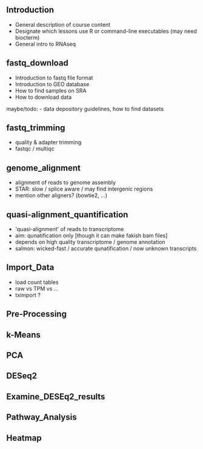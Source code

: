 ## Introduction

- General description of course content
- Designate which lessons use R or command-line executables (may need biocterm)
- General intro to RNAseq

## fastq_download

- Introduction to fastq file format
- Introduction to GEO database
- How to find samples on SRA
- How to download data

maybe/todo: - data depository guidelines, how to find datasets

## fastq_trimming

- quality & adapter trimming 
- fastqc / multiqc

## genome_alignment

- alignment of reads to genome assembly
- STAR: slow / splice aware / may find intergenic regions
- mention other aligners? (bowtie2, ...)

## quasi-alignment_quantification

- 'quasi-alignment' of reads to transcriptome
- aim: qunatification only [though it can make fakish bam files]
- depends on high quality transcriptome / genome annotation
- salmon: wicked-fast / accurate qunatification / now unknown transcripts

## Import_Data

- load count tables
- raw vs TPM vs ...
- tximport ?

## Pre-Processing
## k-Means
## PCA
## DESeq2
## Examine_DESEq2_results
## Pathway_Analysis
## Heatmap